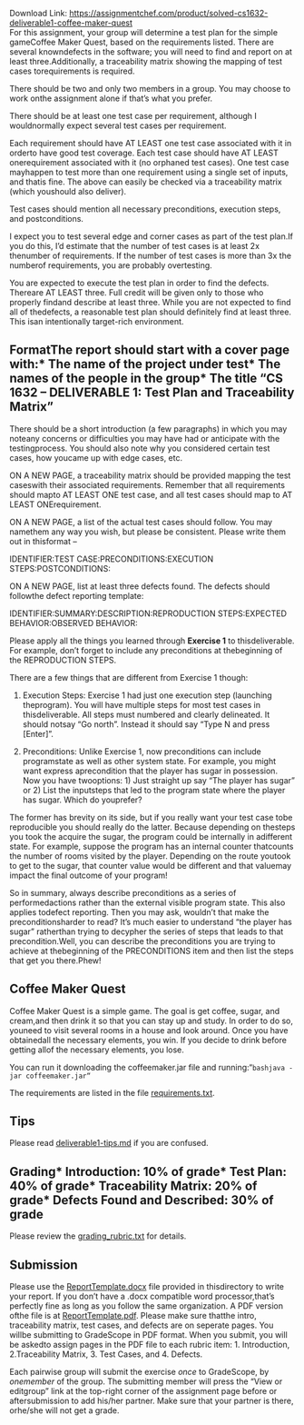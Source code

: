 Download Link: https://assignmentchef.com/product/solved-cs1632-deliverable1-coffee-maker-quest
<br>
For this assignment, your group will determine a test plan for the simple gameCoffee Maker Quest, based on the requirements listed. There are several knowndefects in the software; you will need to find and report on at least three.Additionally, a traceability matrix showing the mapping of test cases torequirements is required.

There should be two and only two members in a group. You may choose to work onthe assignment alone if that’s what you prefer.

There should be at least one test case per requirement, although I wouldnormally expect several test cases per requirement.

Each requirement should have AT LEAST one test case associated with it in orderto have good test coverage. Each test case should have AT LEAST onerequirement associated with it (no orphaned test cases). One test case mayhappen to test more than one requirement using a single set of inputs, and thatis fine. The above can easily be checked via a traceability matrix (which youshould also deliver).

Test cases should mention all necessary preconditions, execution steps, and postconditions.

I expect you to test several edge and corner cases as part of the test plan.If you do this, I’d estimate that the number of test cases is at least 2x thenumber of requirements. If the number of test cases is more than 3x the numberof requirements, you are probably overtesting.

You are expected to execute the test plan in order to find the defects. Thereare AT LEAST three. Full credit will be given only to those who properly findand describe at least three. While you are not expected to find all of thedefects, a reasonable test plan should definitely find at least three. This isan intentionally target-rich environment.

## FormatThe report should start with a cover page with:* The name of the project under test* The names of the people in the group* The title “CS 1632 – DELIVERABLE 1: Test Plan and Traceability Matrix”

There should be a short introduction (a few paragraphs) in which you may noteany concerns or difficulties you may have had or anticipate with the testingprocess. You should also note why you considered certain test cases, how youcame up with edge cases, etc.

ON A NEW PAGE, a traceability matrix should be provided mapping the test caseswith their associated requirements. Remember that all requirements should mapto AT LEAST ONE test case, and all test cases should map to AT LEAST ONErequirement.

ON A NEW PAGE, a list of the actual test cases should follow. You may namethem any way you wish, but please be consistent. Please write them out in thisformat –

IDENTIFIER:TEST CASE:PRECONDITIONS:EXECUTION STEPS:POSTCONDITIONS:

ON A NEW PAGE, list at least three defects found. The defects should followthe defect reporting template:

IDENTIFIER:SUMMARY:DESCRIPTION:REPRODUCTION STEPS:EXPECTED BEHAVIOR:OBSERVED BEHAVIOR:

Please apply all the things you learned through **Exercise 1** to thisdeliverable. For example, don’t forget to include any preconditions at thebeginning of the REPRODUCTION STEPS.

There are a few things that are different from Exercise 1 though:

1. Execution Steps: Exercise 1 had just one execution step (launching theprogram). You will have multiple steps for most test cases in thisdeliverable. All steps must numbered and clearly delineated. It should notsay “Go north”. Instead it should say “Type N and press [Enter]”.

2. Preconditions: Unlike Exercise 1, now preconditions can include programstate as well as other system state. For example, you might want express aprecondition that the player has sugar in possession. Now you have twooptions: 1) Just straight up say “The player has sugar” or 2) List the inputsteps that led to the program state where the player has sugar. Which do youprefer?

The former has brevity on its side, but if you really want your test case tobe reproducible you should really do the latter. Because depending on thesteps you took the acquire the sugar, the program could be internally in adifferent state. For example, suppose the program has an internal counter thatcounts the number of rooms visited by the player. Depending on the route youtook to get to the sugar, that counter value would be different and that valuemay impact the final outcome of your program!

So in summary, always describe preconditions as a series of performedactions rather than the external visible program state. This also applies todefect reporting. Then you may ask, wouldn’t that make the preconditionsharder to read? It’s much easier to understand “the player has sugar” ratherthan trying to decypher the series of steps that leads to that precondition.Well, you can describe the preconditions you are trying to achieve at thebeginning of the PRECONDITIONS item and then list the steps that get you there.Phew!

## Coffee Maker Quest

Coffee Maker Quest is a simple game. The goal is get coffee, sugar, and cream,and then drink it so that you can stay up and study. In order to do so, youneed to visit several rooms in a house and look around. Once you have obtainedall the necessary elements, you win. If you decide to drink before getting allof the necessary elements, you lose.

You can run it downloading the coffeemaker.jar file and running:“`bashjava -jar coffeemaker.jar“`

The requirements are listed in the file [requirements.txt](requirements.txt).

## Tips

Please read [deliverable1-tips.md](deliverable1-tips.md) if you are confused.

## Grading* Introduction: 10% of grade* Test Plan: 40% of grade* Traceability Matrix: 20% of grade* Defects Found and Described: 30% of grade

Please review the [grading_rubric.txt](grading_rubric.txt) for details.

## Submission

Please use the [ReportTemplate.docx](ReportTemplate.docx) file provided in thisdirectory to write your report. If you don’t have a .docx compatible word processor,that’s perfectly fine as long as you follow the same organization. A PDF version ofthe file is at [ReportTemplate.pdf](ReportTemplate.pdf). Please make sure thatthe intro, traceability matrix, test cases, and defects are on seperate pages. You willbe submitting to GradeScope in PDF format. When you submit, you will be askedto assign pages in the PDF file to each rubric item: 1. Introduction, 2.Traceability Matrix, 3. Test Cases, and 4. Defects.

Each pairwise group will submit the exercise *once* to GradeScope, by *onemember* of the group. The submitting member will press the “View or editgroup” link at the top-right corner of the assignment page before or aftersubmission to add his/her partner. Make sure that your partner is there, orhe/she will not get a grade.